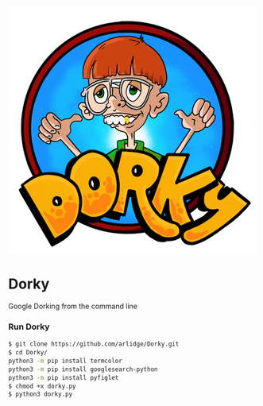 ![](https://github.com/arlidge/Dorky/blob/main/dorky_logo.png)

# Dorky
Google Dorking from the command line


### Run Dorky

```bash
$ git clone https://github.com/arlidge/Dorky.git
$ cd Dorky/
python3 -m pip install termcolor
python3 -m pip install googlesearch-python
python3 -m pip install pyfiglet
$ chmod +x dorky.py
$ python3 dorky.py
```
